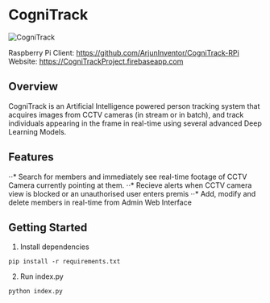 # CogniTrack
![CogniTrack](https://cognitrackproject.firebaseapp.com/assets/hero.png)


Raspberry Pi Client: https://github.com/ArjunInventor/CogniTrack-RPi
Website: https://CogniTrackProject.firebaseapp.com
## Overview
CogniTrack is an Artificial Intelligence powered person tracking system that acquires images from CCTV cameras (in stream or in batch), and track individuals appearing in the frame in real-time using several advanced Deep Learning Models. 

## Features
⋅⋅* Search for members and immediately see real-time footage of CCTV Camera currently pointing at them.
⋅⋅* Recieve alerts when CCTV camera view is blocked or an unauthorised user enters premis
⋅⋅* Add, modify and delete members in real-time from Admin Web Interface

## Getting Started
1. Install dependencies
```
pip install -r requirements.txt
```
2. Run index.py
```
python index.py
```
